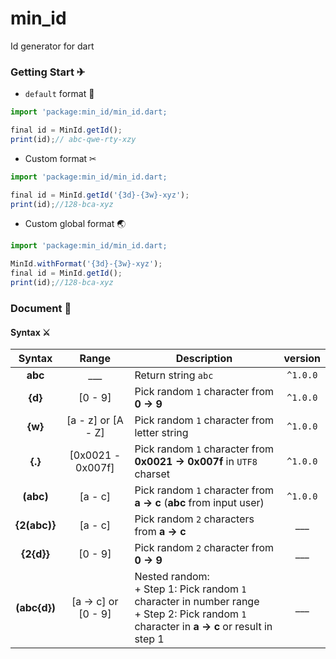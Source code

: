 # min_id
Id generator for dart

### Getting Start ✈

+ `default` format 🏮

```js
import 'package:min_id/min_id.dart;

final id = MinId.getId();
print(id);// abc-qwe-rty-xzy
```

+ Custom format ✂

```js
import 'package:min_id/min_id.dart;

final id = MinId.getId('{3d}-{3w}-xyz');
print(id);//128-bca-xyz
```

+ Custom global format 🌏

```js
import 'package:min_id/min_id.dart;

MinId.withFormat('{3d}-{3w}-xyz');
final id = MinId.getId();
print(id);//128-bca-xyz
```

### Document 📝

#### Syntax ⚔

|    Syntax    |        Range        | Description                                                                                                                                    |  version |
|:------------:|:-------------------:|------------------------------------------------------------------------------------------------------------------------------------------------|:--------:|
|    **abc**   |         ___         | Return string `abc`                                                                                                                            | `^1.0.0` |
|    **{d}**   |       [0 - 9]       | Pick random `1` character from **0 -> 9**                                                                                                      | `^1.0.0` |
|    **{w}**   |  [a - z] or [A - Z] | Pick random `1` character from letter string                                                                                                   | `^1.0.0` |
|    **{.}**   |  [0x0021 - 0x007f]  | Pick random `1` character from **0x0021 -> 0x007f** in `UTF8` charset                                                                          | `^1.0.0` |
|   **(abc)**  |       [a - c]       | Pick random `1` character from **a -> c** (**abc** from input user)                                                                            | `^1.0.0` |
| **{2(abc)}** |       [a - c]       | Pick random `2` characters from **a -> c**                                                                                                     |    ___   |
|  **{2{d}}**  |       [0 - 9]       | Pick random `2` character from **0 -> 9**                                                                                                      |    ___   |
| **(abc{d})** | [a -> c] or [0 - 9] | Nested random:<br>+ Step 1: Pick random `1` character in number range<br>+ Step 2: Pick random `1` character in **a -> c** or result in step 1 |    ___   |

